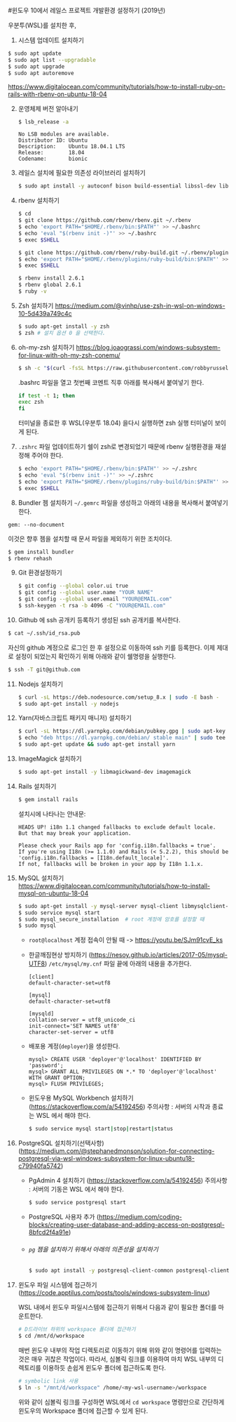 #윈도우 10에서 레일스 프로젝트 개발환경 설정하기 (2019년)

우분투(WSL)를 설치한 후, 

1. 시스템 업데이트 설치하기

  ```sh
  $ sudo apt update
  $ sudo apt list --upgradable
  $ sudo apt upgrade
  $ sudo apt autoremove
  ```

  https://www.digitalocean.com/community/tutorials/how-to-install-ruby-on-rails-with-rbenv-on-ubuntu-18-04

2. 운영체제 버전 알아내기

   ```sh
   $ lsb_release -a
   ```

   ```
   No LSB modules are available.
   Distributor ID: Ubuntu
   Description:    Ubuntu 18.04.1 LTS
   Release:        18.04
   Codename:       bionic
   ```

3. 레일스 설치에 필요한 의존성 라이브러리 설치하기

   ```sh
   $ sudo apt install -y autoconf bison build-essential libssl-dev libyaml-dev libreadline6-dev zlib1g-dev libncurses5-dev libffi-dev libgdbm5 libgdbm-dev
   ```

4. rbenv 설치하기

   ```sh
   $ cd
   $ git clone https://github.com/rbenv/rbenv.git ~/.rbenv
   $ echo 'export PATH="$HOME/.rbenv/bin:$PATH"' >> ~/.bashrc
   $ echo 'eval "$(rbenv init -)"' >> ~/.bashrc
   $ exec $SHELL
   
   $ git clone https://github.com/rbenv/ruby-build.git ~/.rbenv/plugins/ruby-build
   $ echo 'export PATH="$HOME/.rbenv/plugins/ruby-build/bin:$PATH"' >> ~/.bashrc
   $ exec $SHELL
   
   $ rbenv install 2.6.1
   $ rbenv global 2.6.1
   $ ruby -v
   ```


5. Zsh  설치하기
   https://medium.com/@vinhp/use-zsh-in-wsl-on-windows-10-5d439a749c4c

   ```sh
   $ sudo apt-get install -y zsh
   $ zsh # 설치 옵션 0 을 선택한다.
   ```

6. oh-my-zsh  설치하기
   https://blog.joaograssi.com/windows-subsystem-for-linux-with-oh-my-zsh-conemu/

   ```sh
   $ sh -c "$(curl -fsSL https://raw.githubusercontent.com/robbyrussell/oh-my-zsh/master/tools/install.sh)"
   ```

   .bashrc  파일을 열고 첫번째 코멘트 직후 아래를 복사해서 붙여넣기 한다. 

   ```sh
   if test -t 1; then
   exec zsh
   fi
   ```

   터미널을 종료한 후  WSL(우분투 18.04) 을다시 실행하면  zsh  실행 터미널이 보이게 된다.

7. `.zshrc`  파일 업데이트하기
   쉘이 zsh로 변경되었기 때문에 rbenv 실행환경을 재설정해 주어야 한다.

   ```sh
   $ echo 'export PATH="$HOME/.rbenv/bin:$PATH"' >> ~/.zshrc
   $ echo 'eval "$(rbenv init -)"' >> ~/.zshrc
   $ echo 'export PATH="$HOME/.rbenv/plugins/ruby-build/bin:$PATH"' >> ~/.zshrc
   $ exec $SHELL
   ```

8. Bundler 젬 설치하기
  `~/.gemrc` 파일을 생성하고 아래의 내용을 복사해서 붙여넣기 한다.  

  ```
  gem: --no-document
  ```

  이것은 향후 젬을 설치할 때 문서 파일을 제외하기 위한 조치이다.

  ```sh
  $ gem install bundler
  $ rbenv rehash
  ```

9. Git 환경설정하기 

   ```sh
   $ git config --global color.ui true
   $ git config --global user.name "YOUR NAME"
   $ git config --global user.email "YOUR@EMAIL.com"
   $ ssh-keygen -t rsa -b 4096 -C "YOUR@EMAIL.com"
   ```

10. Github 에 ssh 공개키 등록하기
  생성된  ssh  공개키를 복사한다. 

  ```sh
  $ cat ~/.ssh/id_rsa.pub
  ```

  자신의  github 계정으로 로그인 한 후 설정으로 이동하여 ssh 키를 등록한다. 
  이제 제대로 설정이 되었는지 확인하기 위해 아래와 같이 쉘명령을 실행한다.

  ```sh
  $ ssh -T git@github.com
  ```

11. Nodejs 설치하기

    ```sh
    $ curl -sL https://deb.nodesource.com/setup_8.x | sudo -E bash -
    $ sudo apt-get install -y nodejs
    ```

12. Yarn(자바스크립트 패키지 매니저) 설치하기

    ```sh
    $ curl -sL https://dl.yarnpkg.com/debian/pubkey.gpg | sudo apt-key add -
    $ echo "deb https://dl.yarnpkg.com/debian/ stable main" | sudo tee /etc/apt/sources.list.d/yarn.list
    $ sudo apt-get update && sudo apt-get install yarn
    ```

13. ImageMagick 설치하기

    ```sh
    $ sudo apt-get install -y libmagickwand-dev imagemagick
    ```

14. Rails  설치하기

    ```sh
    $ gem install rails
    ```

    설치시에 나타나는 안내문:

    ```
    HEADS UP! i18n 1.1 changed fallbacks to exclude default locale.
    But that may break your application.
    
    Please check your Rails app for 'config.i18n.fallbacks = true'.
    If you're using I18n (>= 1.1.0) and Rails (< 5.2.2), this should be
    'config.i18n.fallbacks = [I18n.default_locale]'.
    If not, fallbacks will be broken in your app by I18n 1.1.x.
    ```

15. MySQL  설치하기
    https://www.digitalocean.com/community/tutorials/how-to-install-mysql-on-ubuntu-18-04

    ```sh
    $ sudo apt-get install -y mysql-server mysql-client libmysqlclient-dev
    $ sudo service mysql start
    $ sudo mysql_secure_installation  # root 계정에 암호를 설정할 때
    $ sudo mysql
    ```

    * `root@localhost` 계정 접속이 안될 때
      -> https://youtu.be/SJm91cvE_ks

    * 한글깨짐현상 방지하기
      (https://nesoy.github.io/articles/2017-05/mysql-UTF8)
      `/etc/mysql/my.cnf`  파일 끝에 아래의 내용을 추가한다. 

      ```mysql
      [client]
      default-character-set=utf8
      
      [mysql]
      default-character-set=utf8
      
      [mysqld]
      collation-server = utf8_unicode_ci
      init-connect='SET NAMES utf8'
      character-set-server = utf8
      ```

    * 배포용 계정(`deployer`)을 생성한다.

      ```mysql
      mysql> CREATE USER 'deployer'@'localhost' IDENTIFIED BY 'password';
      mysql> GRANT ALL PRIVILEGES ON *.* TO 'deployer'@'localhost' WITH GRANT OPTION;
      mysql> FLUSH PRIVILEGES;
      ```

    * 윈도우용 MySQL Workbench 설치하기
      (https://stackoverflow.com/a/54192456) 
      주의사항 : 서버의 시작과 종료는  WSL 에서 해야 한다.

      ```sh
      $ sudo service mysql start|stop|restart|status
      ```

16. PostgreSQL  설치하기(선택사항)
    (https://medium.com/@stephanedmonson/solution-for-connecting-postgresql-via-wsl-windows-subsystem-for-linux-ubuntu18-c79940fa5742)

    * PgAdmin 4 설치하기
      (https://stackoverflow.com/a/54192456)
      주의사항 : 서버의 기동은 WSL 에서 해야 한다. 

      ```sh
      $ sudo service postgresql start
      ```

    * PostgreSQL  사용자 추가
      (https://medium.com/coding-blocks/creating-user-database-and-adding-access-on-postgresql-8bfcd2f4a91e)

    * ###### `pg` 젬을 설치하기 위해서 아래의 의존성을 설치하기

      ```sh
      $ sudo apt install -y postgresql-client-common postgresql-client libpq-dev
      ```

17. 윈도우 파일 시스템에 접근하기
    (https://code.apptilus.com/posts/tools/windows-subsystem-linux)

    WSL 내에서 윈도우 파일시스템에 접근하기 위해서 다음과 같이 필요한 폴더를 마운트한다.

    ```sh
    # D드라이브 하위의 workspace 폴더에 접근하기
    $ cd /mnt/d/workspace
    ```

    매번 윈도우 내부의 작업 디렉토리로 이동하기 위해 위와 같이 명령어를 입력하는 것은 매우 귀찮은 작업이다. 따라서, 심볼릭 링크를 이용하여 마치 WSL 내부의 디렉토리를 이용하듯 손쉽게 윈도우 폴더에 접근하도록 한다.

    ```sh
    # symbolic link 사용
    $ ln -s "/mnt/d/workspace" /home/<my-wsl-username>/workspace
    ```

    위와 같이 심볼릭 링크를 구성하면 WSL에서 `cd workspace` 명령만으로 간단하게 윈도우의 Workspace 폴더에 접근할 수 있게 된다.


​    

